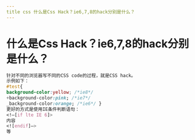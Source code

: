 ```yaml
---
title css 什么是Css Hack？ie6,7,8的hack分别是什么？
---
```


# 什么是Css Hack？ie6,7,8的hack分别是什么？

```css
针对不同的浏览器写不同的CSS code的过程，就是CSS hack。
⽰例如下：
#test{
background-color:yellow; /*ie8*/ 
+background-color:pink; /*ie7*/
_background-color:orange; /*ie6*/ }
更好的⽅式是使⽤IE条件判断语句：
<!‒[if lte IE 6]>
内容
<![endif]‒>
等
```